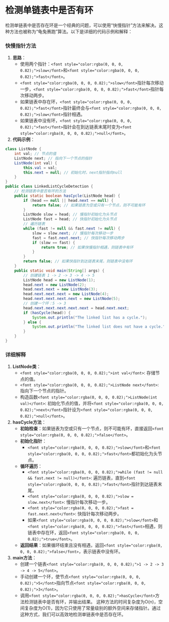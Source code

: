 # 检测单链表中是否有环
<font style="color:rgba(0, 0, 0, 0.82);">检测单链表中是否存在环是一个经典的问题，可以使用“快慢指针”方法来解决。这种方法也被称为“龟兔赛跑”算法。以下是详细的代码示例和解释：</font>
### <font style="color:rgba(0, 0, 0, 0.82);">快慢指针方法</font>
1. **<font style="color:rgba(0, 0, 0, 0.82);">思路</font>**<font style="color:rgba(0, 0, 0, 0.82);">：</font>
    - <font style="color:rgba(0, 0, 0, 0.82);">使用两个指针：</font>`<font style="color:rgba(0, 0, 0, 0.82);">slow</font>`<font style="color:rgba(0, 0, 0, 0.82);">和</font>`<font style="color:rgba(0, 0, 0, 0.82);">fast</font>`<font style="color:rgba(0, 0, 0, 0.82);">。</font>
    - `<font style="color:rgba(0, 0, 0, 0.82);">slow</font>`<font style="color:rgba(0, 0, 0, 0.82);">指针每次移动一步，</font>`<font style="color:rgba(0, 0, 0, 0.82);">fast</font>`<font style="color:rgba(0, 0, 0, 0.82);">指针每次移动两步。</font>
    - <font style="color:rgba(0, 0, 0, 0.82);">如果链表中存在环，</font>`<font style="color:rgba(0, 0, 0, 0.82);">fast</font>`<font style="color:rgba(0, 0, 0, 0.82);">指针最终会与</font>`<font style="color:rgba(0, 0, 0, 0.82);">slow</font>`<font style="color:rgba(0, 0, 0, 0.82);">指针相遇。</font>
    - <font style="color:rgba(0, 0, 0, 0.82);">如果链表中没有环，</font>`<font style="color:rgba(0, 0, 0, 0.82);">fast</font>`<font style="color:rgba(0, 0, 0, 0.82);">指针会在到达链表末尾时变为</font>`<font style="color:rgba(0, 0, 0, 0.82);">null</font>`<font style="color:rgba(0, 0, 0, 0.82);">。</font>
2. **<font style="color:rgba(0, 0, 0, 0.82);">代码示例</font>**<font style="color:rgba(0, 0, 0, 0.82);">：</font>
```java
class ListNode {  
    int val; // 节点的值  
    ListNode next; // 指向下一个节点的指针  
    ListNode(int val) {  
        this.val = val;  
        this.next = null; // 初始化时，next指针指向null  
    }  
}  
public class LinkedListCycleDetection {  
    // 检测链表中是否有环的方法  
    public static boolean hasCycle(ListNode head) {  
        if (head == null || head.next == null) {  
            return false; // 如果链表为空或只有一个节点，则不可能有环  
        }  
        ListNode slow = head; // 慢指针初始化为头节点  
        ListNode fast = head; // 快指针初始化为头节点  
        // 遍历链表  
        while (fast != null && fast.next != null) {  
            slow = slow.next; // 慢指针每次移动一步  
            fast = fast.next.next; // 快指针每次移动两步  
            if (slow == fast) {  
                return true; // 如果快慢指针相遇，则链表中有环  
            }  
        }  
        return false; // 如果快指针到达链表末尾，则链表中没有环  
    }  
    public static void main(String[] args) {  
        // 创建链表 1 -> 2 -> 3 -> 4 -> 5  
        ListNode head = new ListNode(1);  
        head.next = new ListNode(2);  
        head.next.next = new ListNode(3);  
        head.next.next.next = new ListNode(4);  
        head.next.next.next.next = new ListNode(5);  
        // 创建一个环：5 -> 3  
        head.next.next.next.next.next = head.next.next;  
        if (hasCycle(head)) {  
            System.out.println("The linked list has a cycle.");  
        } else {  
            System.out.println("The linked list does not have a cycle.");  
        }  
    }  
}
```
### <font style="color:rgba(0, 0, 0, 0.82);">详细解释</font>
1. **<font style="color:rgba(0, 0, 0, 0.82);">ListNode类</font>**<font style="color:rgba(0, 0, 0, 0.82);">：</font>
    - `<font style="color:rgba(0, 0, 0, 0.82);">int val</font>`<font style="color:rgba(0, 0, 0, 0.82);">: 存储节点的值。</font>
    - `<font style="color:rgba(0, 0, 0, 0.82);">ListNode next</font>`<font style="color:rgba(0, 0, 0, 0.82);">: 指向下一个节点的指针。</font>
    - <font style="color:rgba(0, 0, 0, 0.82);">构造函数</font>`<font style="color:rgba(0, 0, 0, 0.82);">ListNode(int val)</font>`<font style="color:rgba(0, 0, 0, 0.82);">: 初始化节点的值，并将</font>`<font style="color:rgba(0, 0, 0, 0.82);">next</font>`<font style="color:rgba(0, 0, 0, 0.82);">指针设为</font>`<font style="color:rgba(0, 0, 0, 0.82);">null</font>`<font style="color:rgba(0, 0, 0, 0.82);">。</font>
2. **<font style="color:rgba(0, 0, 0, 0.82);">hasCycle方法</font>**<font style="color:rgba(0, 0, 0, 0.82);">：</font>
    - **<font style="color:rgba(0, 0, 0, 0.82);">初始检查</font>**<font style="color:rgba(0, 0, 0, 0.82);">：如果链表为空或只有一个节点，则不可能有环，直接返回</font>`<font style="color:rgba(0, 0, 0, 0.82);">false</font>`<font style="color:rgba(0, 0, 0, 0.82);">。</font>
    - **<font style="color:rgba(0, 0, 0, 0.82);">初始化指针</font>**<font style="color:rgba(0, 0, 0, 0.82);">：</font>
        * `<font style="color:rgba(0, 0, 0, 0.82);">slow</font>`<font style="color:rgba(0, 0, 0, 0.82);">和</font>`<font style="color:rgba(0, 0, 0, 0.82);">fast</font>`<font style="color:rgba(0, 0, 0, 0.82);">都初始化为头节点。</font>
    - **<font style="color:rgba(0, 0, 0, 0.82);">循环遍历</font>**<font style="color:rgba(0, 0, 0, 0.82);">：</font>
        * `<font style="color:rgba(0, 0, 0, 0.82);">while (fast != null && fast.next != null)</font>`<font style="color:rgba(0, 0, 0, 0.82);">: 遍历链表，直到</font>`<font style="color:rgba(0, 0, 0, 0.82);">fast</font>`<font style="color:rgba(0, 0, 0, 0.82);">指针到达链表末尾。</font>
        * `<font style="color:rgba(0, 0, 0, 0.82);">slow = slow.next</font>`<font style="color:rgba(0, 0, 0, 0.82);">: 慢指针每次移动一步。</font>
        * `<font style="color:rgba(0, 0, 0, 0.82);">fast = fast.next.next</font>`<font style="color:rgba(0, 0, 0, 0.82);">: 快指针每次移动两步。</font>
        * <font style="color:rgba(0, 0, 0, 0.82);">如果</font>`<font style="color:rgba(0, 0, 0, 0.82);">slow</font>`<font style="color:rgba(0, 0, 0, 0.82);">和</font>`<font style="color:rgba(0, 0, 0, 0.82);">fast</font>`<font style="color:rgba(0, 0, 0, 0.82);">相遇，则链表中存在环，返回</font>`<font style="color:rgba(0, 0, 0, 0.82);">true</font>`<font style="color:rgba(0, 0, 0, 0.82);">。</font>
    - **<font style="color:rgba(0, 0, 0, 0.82);">返回结果</font>**<font style="color:rgba(0, 0, 0, 0.82);">：如果循环结束且没有相遇，返回</font>`<font style="color:rgba(0, 0, 0, 0.82);">false</font>`<font style="color:rgba(0, 0, 0, 0.82);">，表示链表中没有环。</font>
3. **<font style="color:rgba(0, 0, 0, 0.82);">main方法</font>**<font style="color:rgba(0, 0, 0, 0.82);">：</font>
    - <font style="color:rgba(0, 0, 0, 0.82);">创建一个链表</font>`<font style="color:rgba(0, 0, 0, 0.82);">1 -> 2 -> 3 -> 4 -> 5</font>`<font style="color:rgba(0, 0, 0, 0.82);">。</font>
    - <font style="color:rgba(0, 0, 0, 0.82);">手动创建一个环，使节点</font>`<font style="color:rgba(0, 0, 0, 0.82);">5</font>`<font style="color:rgba(0, 0, 0, 0.82);">指向节点</font>`<font style="color:rgba(0, 0, 0, 0.82);">3</font>`<font style="color:rgba(0, 0, 0, 0.82);">。</font>
    - <font style="color:rgba(0, 0, 0, 0.82);">调用</font>`<font style="color:rgba(0, 0, 0, 0.82);">hasCycle</font>`<font style="color:rgba(0, 0, 0, 0.82);">方法检测链表中是否有环，并输出结果。</font>
<font style="color:rgba(0, 0, 0, 0.82);">这种方法的时间复杂度为O(n)，空间复杂度为O(1)，因为它只使用了常量级别的额外空间来存储指针。通过这种方式，我们可以高效地检测单链表中是否存在环。</font>
